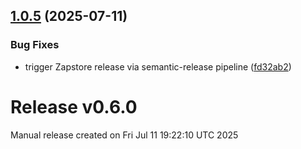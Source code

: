 ## [1.0.5](https://github.com/HealthNoteLabs/Runstr/compare/v1.0.4...v1.0.5) (2025-07-11)

### Bug Fixes

* trigger Zapstore release via semantic-release pipeline ([fd32ab2](https://github.com/HealthNoteLabs/Runstr/commit/fd32ab29d2c82cf003a35f08ddf6c4b504ffaac0))

# Release v0.6.0

Manual release created on Fri Jul 11 19:22:10 UTC 2025
